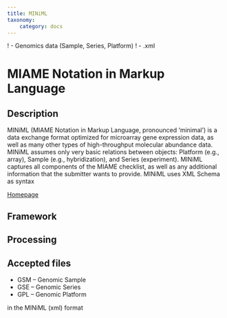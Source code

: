 ```yaml
---
title: MINiML
taxonomy:
    category: docs
---
```


! - Genomics data (Sample, Series, Platform)
! - .xml

# MIAME Notation in Markup Language

## Description

MINiML (MIAME Notation in Markup Language, pronounced ‘minimal’) is a data exchange format optimized for microarray gene expression data, as well as many other types of high-throughput molecular abundance data. MINiML assumes only very basic relations between objects: Platform (e.g., array), Sample (e.g., hybridization), and Series (experiment). MINiML captures all components of the MIAME checklist, as well as any additional information that the submitter wants to provide. MINiML uses XML Schema as syntax

[Homepage]( http://www.ncbi.nlm.nih.gov/geo/info/MINiML.html)

## Framework
## Processing
## Accepted files
- GSM – Genomic Sample
- GSE – Genomic Series
- GPL – Genomic Platform

in the MINiML (xml) format


